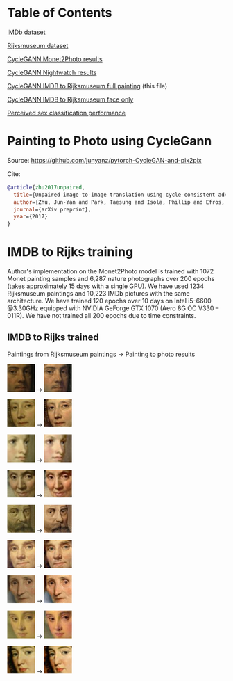 # Table of Contents
[IMDb dataset](./IMDB.md)

[Rijksmuseum dataset](./Rijks.md)

[CycleGANN Monet2Photo results](./Monet2PhotoResults.md)

[CycleGANN Nightwatch results](./NightwatchResults.md)

[CycleGANN IMDB to Rijksmuseum full painting](./IMDB2RijksFullResults.md)  (this file)

[CycleGANN IMDB to Rijksmuseum face only](./README.md)

[Perceived sex classification performance](./ClassificationResults.md)
# Painting to Photo using CycleGann
Source: https://github.com/junyanz/pytorch-CycleGAN-and-pix2pix

Cite:
```bibtex
@article{zhu2017unpaired,
  title={Unpaired image-to-image translation using cycle-consistent adversarial networks},
  author={Zhu, Jun-Yan and Park, Taesung and Isola, Phillip and Efros, Alexei A},
  journal={arXiv preprint},
  year={2017}
}
```
# IMDB to Rijks training
Author's implementation on the Monet2Photo model is trained with 1072 Monet painting samples and 6,287 nature photographs over 200 epochs (takes approximately 15 days with a single GPU). We have used 1234 Rijksmuseum paintings and 10,223 IMDb pictures with the same architecture. We have trained 120 epochs over 10 days on Intel i5-6600 @3.30GHz equipped with NVIDIA GeForge GTX 1070 (Aero 8G OC V330 – 011R). We have not trained all 200 epochs due to time constraints.

## IMDB to Rijks trained
Paintings from Rijksmuseum paintings &rightarrow; Painting to photo results

![Real](./FaceCropResults/0001755_SK-A-284.jpg)
&rightarrow; ![Fake](./FaceCropResults/0001755_SK-A-284_fake_B.jpg)

![Real](./FaceCropResults/0001756_SK-A-285.jpg)
&rightarrow; ![Fake](./FaceCropResults/0001756_SK-A-285_fake_B.jpg)

![Real](./FaceCropResults/0001811_SK-A-648.jpg)
&rightarrow; ![Fake](./FaceCropResults/0001811_SK-A-648_fake_B.jpg)

![Real](./FaceCropResults/0001841_SK-A-275.jpg)
&rightarrow; ![Fake](./FaceCropResults/0001841_SK-A-275_fake_B.jpg)

![Real](./FaceCropResults/0003706_SK-A-953.jpg)
&rightarrow; ![Fake](./FaceCropResults/0003706_SK-A-953_fake_B.jpg)

![Real](./FaceCropResults/0003707_SK-A-957.jpg)
&rightarrow; ![Fake](./FaceCropResults/0003707_SK-A-957_fake_B.jpg)

![Real](./FaceCropResults/0004270_SK-A-611.jpg)
&rightarrow; ![Fake](./FaceCropResults/0004270_SK-A-611_fake_B.jpg)

![Real](./FaceCropResults/0004480_SK-A-2072.jpg)
&rightarrow; ![Fake](./FaceCropResults/0004480_SK-A-2072_fake_B.jpg)

![Real](./FaceCropResults/0004720_SK-A-179.jpg)
&rightarrow; ![Fake](./FaceCropResults/0004720_SK-A-179_fake_B.jpg)

